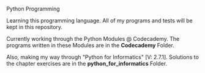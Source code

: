Python Programming

Learning this programming language.  All of my programs and tests will be kept in this repository.

Currently working through the Python Modules @ Codecademy.  The programs written in these Modules are in the **Codecademy** Folder.

Also, making my way through "Python for Informatics" [V: 2.7.1].  Solutions to the chapter exercises are in the **python_for_informatics** Folder.
